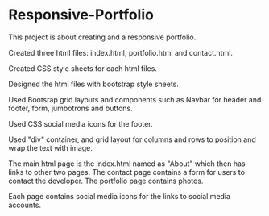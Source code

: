 # Responsive-Portfolio
This project is about creating and a responsive portfolio.

Created three html files: index.html, portfolio.html and contact.html.

Created CSS style sheets for each html files.

Designed the html files with bootstrap style sheets.

Used Bootsrap grid layouts and components such as Navbar for header and footer, form, jumbotrons and buttons.

Used CSS social media icons for the footer.

Used "div" container, and grid layout for columns and rows to position and wrap the text with image.

The main html page is the index.html named as "About" which then has links to other two pages. The contact page contains a form for users to contact the developer. The portfolio page contains photos.

Each page contains social media icons for the links to social media accounts.



